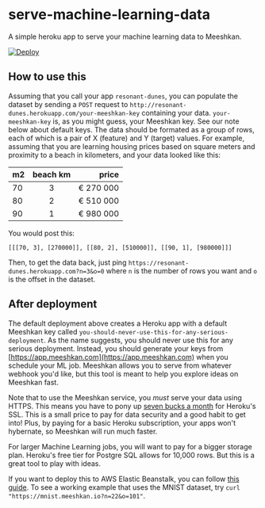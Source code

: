 # serve-machine-learning-data
A simple heroku app to serve your machine learning data to Meeshkan.

[![Deploy](https://www.herokucdn.com/deploy/button.svg)](https://heroku.com/deploy?template=https://github.com/meeshkan/serve-machine-learning-data)

## How to use this
Assuming that you call your app `resonant-dunes`, you can populate the dataset by sending a `POST` request to `http://resonant-dunes.herokuapp.com/your-meeshkan-key` containing your data.  `your-meeshkan-key` is, as you might guess, your Meeshkan key.  See our note below about default keys. The data should be formated as a group of rows, each of which is a pair of X (feature) and Y (target) values. For example, assuming that you are learning housing prices based on square meters and proximity to a beach in kilometers, and your data looked like this:


| m2        | beach km      | price     |
| --------- |:-------------:| ---------:|
| 70        | 3             | € 270 000 |
| 80        | 2             | € 510 000 |
| 90        | 1             | € 980 000 |

You would post this:

```
[[[70, 3], [270000]], [[80, 2], [510000]], [[90, 1], [980000]]]
```

Then, to get the data back, just ping `https://resonant-dunes.herokuapp.com?n=3&o=0` where `n` is the number of rows you want and `o` is the offset in the dataset.

## After deployment
The default deployment above creates a Heroku app with a default Meeshkan key called `you-should-never-use-this-for-any-serious-deployment`. As the name suggests, you should never use this for any serious deployment.  Instead, you should generate your keys from [https://app.meeshkan.com](https://app.meeshkan.com) when you schedule your ML job.  Meeshkan allows you to serve from whatever webhook you'd like, but this tool is meant to help you explore ideas on Meeshkan fast.

Note that to use the Meeshkan service, you *must* serve your data using HTTPS.  This means you have to pony up [seven bucks a month](https://www.heroku.com/pricing) for Heroku's SSL.  This is a small price to pay for data security and a good habit to get into!  Plus, by paying for a basic Heroku subscription, your apps won't hybernate, so Meeshkan will run much faster.

For larger Machine Learning jobs, you will want to pay for a bigger storage plan.  Heroku's free tier for Postgre SQL allows for 10,000 rows.  But this is a great tool to play with ideas.

If you want to deploy this to AWS Elastic Beanstalk, you can follow [this guide](http://docs.aws.amazon.com/elasticbeanstalk/latest/dg/create_deploy_nodejs_express.html). To see a working example that uses the MNIST dataset, try `curl "https://mnist.meeshkan.io?n=22&o=101"`.
